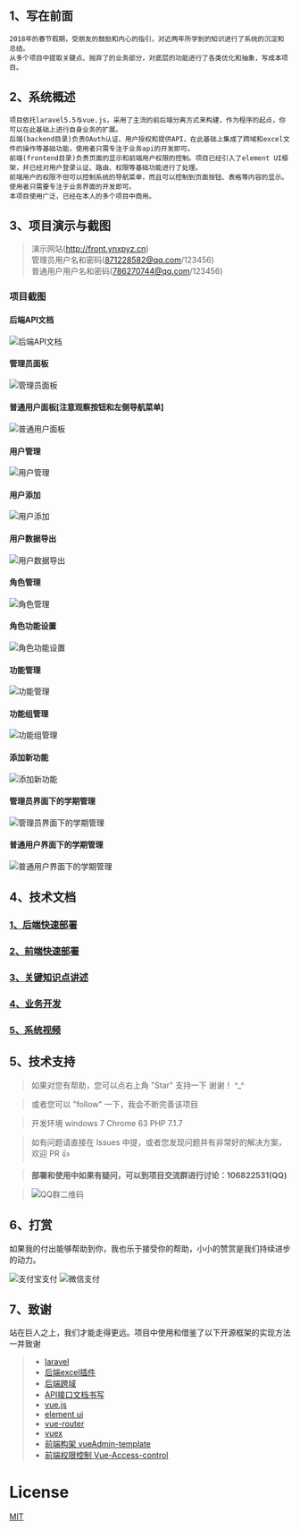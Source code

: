 ## 1、写在前面
    2018年的春节假期，受朋友的鼓励和内心的指引，对近两年所学到的知识进行了系统的沉淀和总结。
    从多个项目中提取关键点、抛弃了的业务部分，对底层的功能进行了各类优化和抽象，写成本项目。
    
## 2、系统概述
    项目依托laravel5.5与vue.js，采用了主流的前后端分离方式来构建，作为程序的起点，你可以在此基础上进行自身业务的扩展。
    后端(backend目录)负责OAuth认证、用户授权和提供API，在此基础上集成了跨域和excel文件的操作等基础功能，使用者只需专注于业务api的开发即可。
    前端(frontend目录)负责页面的显示和前端用户权限的控制。项目已经引入了element UI框架，并已经对用户登录认证、路由、权限等基础功能进行了处理。
    前端用户的权限不但可以控制系统的导航菜单，而且可以控制到页面按钮、表格等内容的显示。使用者只需要专注于业务界面的开发即可。
    本项目使用广泛，已经在本人的多个项目中商用。
    
## 3、项目演示与截图
> 演示网站(http://front.ynxpyz.cn)  
> 管理员用户名和密码(871228582@qq.com/123456)  
> 普通用户用户名和密码(786270744@qq.com/123456)

### 项目截图

#### 后端API文档
![后端API文档](https://github.com/wmhello/laravel_template_with_vue/raw/master/Screenshots/apidoc.png)

#### 管理员面板
![管理员面板](https://github.com/wmhello/laravel_template_with_vue/raw/master/Screenshots/dashboard.png)

#### 普通用户面板[注意观察按钮和左侧导航菜单]
![普通用户面板](https://github.com/wmhello/laravel_template_with_vue/raw/master/Screenshots/dishboard-user.png)

#### 用户管理
![用户管理](https://github.com/wmhello/laravel_template_with_vue/raw/master/Screenshots/user-list.png)

#### 用户添加
![用户添加](https://github.com/wmhello/laravel_template_with_vue/raw/master/Screenshots/user-add.png)

#### 用户数据导出
![用户数据导出](https://github.com/wmhello/laravel_template_with_vue/raw/master/Screenshots/user-download.png)

#### 角色管理
![角色管理](https://github.com/wmhello/laravel_template_with_vue/raw/master/Screenshots/role-manger.png)

#### 角色功能设置
![角色功能设置](https://github.com/wmhello/laravel_template_with_vue/raw/master/Screenshots/role-set-feature.png)

#### 功能管理
![功能管理](https://github.com/wmhello/laravel_template_with_vue/raw/master/Screenshots/permission-manger.png)

#### 功能组管理
![功能组管理](https://github.com/wmhello/laravel_template_with_vue/raw/master/Screenshots/permission-group.png)

#### 添加新功能
![添加新功能](https://github.com/wmhello/laravel_template_with_vue/raw/master/Screenshots/permission-feature.png)

#### 管理员界面下的学期管理
![管理员界面下的学期管理](https://github.com/wmhello/laravel_template_with_vue/raw/master/Screenshots/session-admin.png)

#### 普通用户界面下的学期管理
![普通用户界面下的学期管理](https://github.com/wmhello/laravel_template_with_vue/raw/master/Screenshots/session-user.png)

## 4、技术文档
### [1、后端快速部署](back.md)
### [2、前端快速部署](front.md)
### [3、关键知识点讲述](knowledge.md)
### [4、业务开发](developer.md)
### [5、系统视频](vedio.md)

## 5、技术支持
> 如果对您有帮助，您可以点右上角 "Star" 支持一下 谢谢！ ^_^

> 或者您可以 "follow" 一下，我会不断完善该项目

> 开发环境 windows 7  Chrome 63  PHP 7.1.7

> 如有问题请直接在 Issues 中提，或者您发现问题并有非常好的解决方案，欢迎 PR 👍

> __部署和使用中如果有疑问，可以到项目交流群进行讨论：106822531(QQ)__

> ![QQ群二维码](https://github.com/wmhello/laravel_template_with_vue/raw/master/Screenshots/qq_qrcode.jpg)

## 6、打赏
如果我的付出能够帮助到你，我也乐于接受你的帮助，小小的赞赏是我们持续进步的动力。

![支付宝支付](https://github.com/wmhello/laravel_template_with_vue/raw/master/Screenshots/pay1.jpg)
![微信支付](https://github.com/wmhello/laravel_template_with_vue/raw/master/Screenshots/wx.jpg)

## 7、致谢
  站在巨人之上，我们才能走得更远。项目中使用和借鉴了以下开源框架的实现方法 一并致谢
>- [laravel](https://laravel.com/) 
>- [后端excel插件](https://github.com/Maatwebsite/Laravel-Excel)
>- [后端跨域](https://github.com/barryvdh/laravel-cors)
>- [API接口文档书写](http://apidocjs.com/)
>- [vue.js](https://cn.vuejs.org/index.html)
>- [element ui](http://element.eleme.io/#/zh-CN) 
>- [vue-router](https://router.vuejs.org/)
>- [vuex](https://vuex.vuejs.org/)
>- [前端构架 vueAdmin-template](https://github.com/PanJiaChen/vueAdmin-template)
>- [前端权限控制 Vue-Access-control](https://github.com/tower1229/Vue-Access-Control)

# License

[MIT](https://github.com/wmhello/laravel_template_with_vue/blob/master/LICENSE)